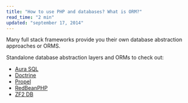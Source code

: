 ```yaml
---
title: "How to use PHP and databases? What is ORM?"
read_time: "2 min"
updated: "september 17, 2014"
---
```


Many full stack frameworks provide you their own database abstraction approaches or ORMS.

Standalone database abstraction layers and ORMs to check out:

* [Aura SQL](https://github.com/auraphp/Aura.Sql)
* [Doctrine](http://www.doctrine-project.org/)
* [Propel](http://propelorm.org/)
* [RedBeanPHP](http://redbeanphp.com/)
* [ZF2 DB](http://packages.zendframework.com/docs/latest/manual/en/index.html#zend-db)

